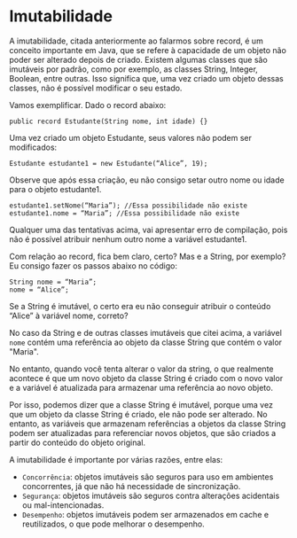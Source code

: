 # Imutabilidade

A imutabilidade, citada anteriormente ao falarmos sobre record, é um conceito importante em Java, que se refere à capacidade de um objeto não poder ser alterado depois de criado. Existem algumas classes que são imutáveis por padrão, como por exemplo, as classes String, Integer, Boolean, entre outras. Isso significa que, uma vez criado um objeto dessas classes, não é possível modificar o seu estado.

Vamos exemplificar. Dado o record abaixo:

```
public record Estudante(String nome, int idade) {}
```

Uma vez criado um objeto Estudante, seus valores não podem ser modificados:

```
Estudante estudante1 = new Estudante(“Alice”, 19);
```

Observe que após essa criação, eu não consigo setar outro nome ou idade para o objeto estudante1.

```
estudante1.setNome(“Maria”); //Essa possibilidade não existe
estudante1.nome = “Maria”; //Essa possibilidade não existe
```

Qualquer uma das tentativas acima, vai apresentar erro de compilação, pois não é possível atribuir nenhum outro nome a variável estudante1.

Com relação ao record, fica bem claro, certo? Mas e a String, por exemplo? Eu consigo fazer os passos abaixo no código:

```
String nome = “Maria”;
nome = “Alice”;
```

Se a String é imutável, o certo era eu não conseguir atribuir o conteúdo “Alice” à variável nome, correto?

No caso da String e de outras classes imutáveis que citei acima, a variável `nome` contém uma referência ao objeto da classe String que contém o valor "Maria".

No entanto, quando você tenta alterar o valor da string, o que realmente acontece é que um novo objeto da classe String é criado com o novo valor e a variável é atualizada para armazenar uma referência ao novo objeto.

Por isso, podemos dizer que a classe String é imutável, porque uma vez que um objeto da classe String é criado, ele não pode ser alterado. No entanto, as variáveis que armazenam referências a objetos da classe String podem ser atualizadas para referenciar novos objetos, que são criados a partir do conteúdo do objeto original.

A imutabilidade é importante por várias razões, entre elas:

* `Concorrência`: objetos imutáveis são seguros para uso em ambientes concorrentes, já que não há necessidade de sincronização.
* `Segurança`: objetos imutáveis são seguros contra alterações acidentais ou mal-intencionadas.
* `Desempenho`: objetos imutáveis podem ser armazenados em cache e reutilizados, o que pode melhorar o desempenho.

